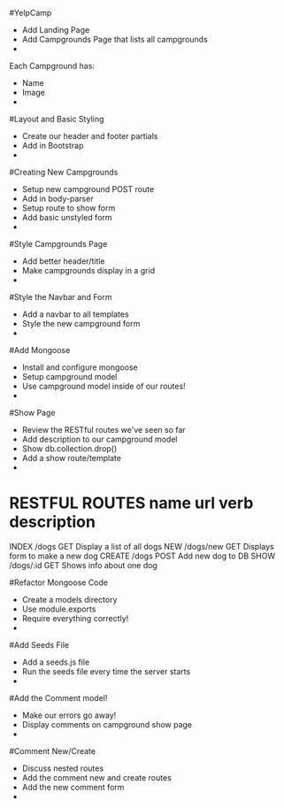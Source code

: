 #YelpCamp

* Add Landing Page
* Add Campgrounds Page that lists all campgrounds
* 

Each Campground has:
* Name
* Image
* 

#Layout and Basic Styling
* Create our header and footer partials
* Add in Bootstrap
* 

#Creating New Campgrounds
* Setup new campground POST route
* Add in body-parser
* Setup route to show form
* Add basic unstyled form
* 

#Style Campgrounds Page
* Add better header/title
* Make campgrounds display in a grid
* 

#Style the Navbar and Form
* Add a navbar to all templates
* Style the new campground form
* 

#Add Mongoose
* Install and configure mongoose
* Setup campground model
* Use campground model inside of our routes!
* 

#Show Page
* Review the RESTful routes we've seen so far
* Add description to our campground model
* Show db.collection.drop()
* Add a show route/template
* 

RESTFUL ROUTES
name        url         verb    description
====================================================================
INDEX       /dogs       GET     Display a list of all dogs
NEW         /dogs/new   GET     Displays form to make a new dog
CREATE      /dogs       POST    Add new dog to DB
SHOW        /dogs/:id   GET     Shows info about one dog


#Refactor Mongoose Code
* Create a models directory
* Use module.exports
* Require everything correctly!
* 

#Add Seeds File
* Add a seeds.js file
* Run the seeds file every time the server starts
* 

#Add the Comment model!
* Make our errors go away!
* Display comments on campground show page
* 

#Comment New/Create
* Discuss nested routes
* Add the comment new and create routes
* Add the new comment form
* 
